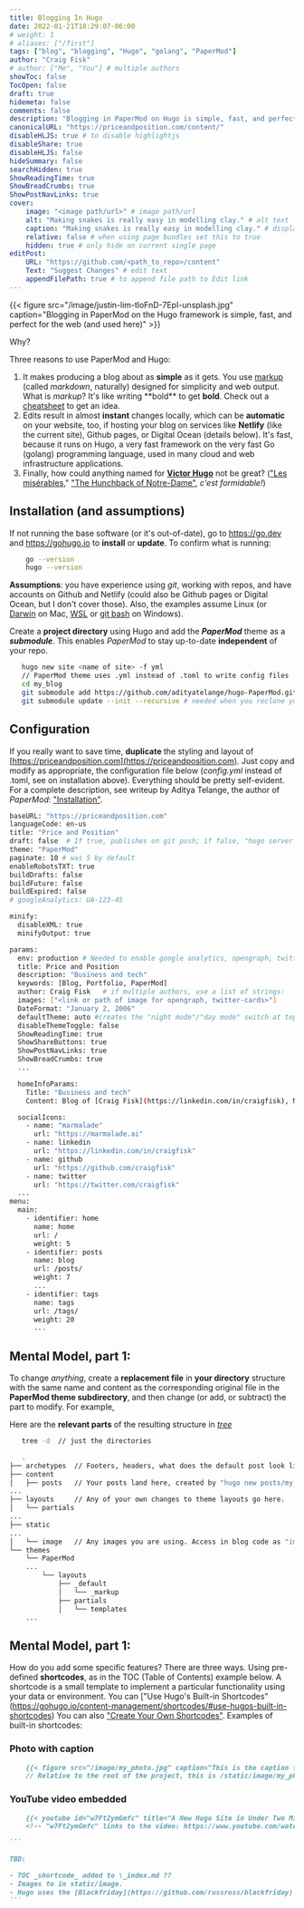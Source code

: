 ```yaml
---
title: Blogging In Hugo
date: 2022-01-21T18:29:07-06:00
# weight: 1
# aliases: ["/first"]
tags: ["blog", "blogging", "Hugo", "golang", "PaperMod"]
author: "Craig Fisk"
# author: ["Me", "You"] # multiple authors
showToc: false
TocOpen: false
draft: true
hidemeta: false
comments: false
description: "Blogging in PaperMod on Hugo is simple, fast, and perfect for the web (and used here)."
canonicalURL: "https://priceandposition.com/content/"
disableHLJS: true # to disable highlightjs
disableShare: true
disableHLJS: false
hideSummary: false
searchHidden: true
ShowReadingTime: true
ShowBreadCrumbs: true
ShowPostNavLinks: true
cover:
    image: "<image path/url>" # image path/url
    alt: "Making snakes is really easy in modelling clay." # alt text
    caption: "Making snakes is really easy in modelling clay." # display caption under cover
    relative: false # when using page bundles set this to true
    hidden: true # only hide on current single page
editPost:
    URL: "https://github.com/<path_to_repo>/content"
    Text: "Suggest Changes" # edit text
    appendFilePath: true # to append file path to Edit link
---
```


<!-- Photo by <a href="https://unsplash.com/@justinlim?utm_source=unsplash&utm_medium=referral&utm_content=creditCopyText">Justin Lim</a> on <a href="https://unsplash.com/s/photos/cartoon-of-caveman?utm_source=unsplash&utm_medium=referral&utm_content=creditCopyText">Unsplash</a> -->

{{< figure src="/image/justin-lim-tloFnD-7EpI-unsplash.jpg" caption="Blogging in PaperMod on the Hugo framework is simple, fast, and perfect for the web (and used here)" >}}

Why?

Three reasons to use PaperMod and Hugo:

1. It makes producing a blog about as **simple** as it gets. You use [markup](https://en.wikipedia.org/wiki/Markdown) (called _markdown_, naturally) designed for simplicity and web output. What is _markup_? It's like writing \*\*bold\*\* to get **bold**. Check out a [cheatsheet](https://www.markdownguide.org/cheat-sheet/) to get an idea.
2. Edits result in almost **instant** changes locally, which can be **automatic** on your website, too, if hosting your blog on services like **Netlify** (like the current site), Github pages, or Digital Ocean (details below). It's fast, because it runs on Hugo, a very fast framework on the very fast Go (golang) programming language, used in many cloud and web infrastructure applications.
3. Finally, how could anything named for **[Victor Hugo](https://en.wikipedia.org/wiki/Victor_Hugo)** not be great? (["Les misérables](https://en.wikipedia.org/wiki/Les_Mis%C3%A9rables)," ["The Hunchback of Notre-Dame"](https://en.wikipedia.org/wiki/The_Hunchback_of_Notre-Dame), _c'est formidable!_)

## Installation (and assumptions)

If not running the base software (or it's out-of-date), go to https://go.dev and https://gohugo.io to **install** or **update**. To confirm what is running:

```bash
    go --version
    hugo --version
```

**Assumptions**: you have experience using _git_, working with repos, and have accounts on Github and Netlify (could also be Github pages or Digital Ocean, but I don't cover those). Also, the examples assume Linux (or [Darwin](<https://en.wikipedia.org/wiki/Darwin_(operating_system)>) on Mac, [WSL](https://en.wikipedia.org/wiki/Windows_Subsystem_for_Linux) or [git bash](https://www.stanleyulili.com/git/how-to-install-git-bash-on-windows/) on Windows).

Create a **project directory** using Hugo and add the **_PaperMod_** theme as a **_submodule_**. This enables _PaperMod_ to stay up-to-date **independent** of your repo.

```bash
   hugo new site <name of site> -f yml
   // PaperMod theme uses .yml instead of .toml to write config files
   cd my_blog
   git submodule add https://github.com/adityatelange/hugo-PaperMod.git themes/PaperMod --depth=1
   git submodule update --init --recursive # needed when you reclone your repo (submodules may not get cloned automatically)
```

## Configuration

If you really want to save time, **duplicate** the styling and layout of [https://priceandposition.com](https://priceandposition.com). Just copy and modify as appropriate, the configuration file below (_config.yml_ instead of .toml, see on installation above). Everything should be pretty self-evident. For a complete description, see writeup by Aditya Telange, the author of _PaperMod_: ["Installation"](https://adityatelange.github.io/hugo-PaperMod/posts/papermod/papermod-installation/).

```bash
baseURL: "https://priceandposition.com"
languageCode: en-us
title: "Price and Position"
draft: false  # If true, publishes on git push; if false, "hugo server -D" to see it.
theme: "PaperMod"
paginate: 10 # was 5 by default
enableRobotsTXT: true
buildDrafts: false
buildFuture: false
buildExpired: false
# googleAnalytics: UA-123-45

minify:
  disableXML: true
  minifyOutput: true

params:
  env: production # Needed to enable google analytics, opengraph, twitter-cards, etc.
  title: Price and Position
  description: "Business and tech"
  keywords: [Blog, Portfolio, PaperMod]
  author: Craig Fisk   # if multiple authors, use a list of strings:
  images: ["<link or path of image for opengraph, twitter-cards>"]
  DateFormat: "January 2, 2006"
  defaultTheme: auto #creates the "night mode"/"day mode" switch at top.
  disableThemeToggle: false
  ShowReadingTime: true
  ShowShareButtons: true
  ShowPostNavLinks: true
  ShowBreadCrumbs: true
  ...

  homeInfoParams:
    Title: "Business and tech"
    Content: Blog of [Craig Fisk](https://linkedin.com/in/craigfisk), Minneapolis-St. Paul

  socialIcons:
    - name: "marmalade"
      url: "https://marmalade.ai"
    - name: linkedin
      url: "https://linkedin.com/in/craigfisk"
    - name: github
      url: "https://github.com/craigfisk"
    - name: twitter
      url: "https://twitter.com/craigfisk"
  ...
menu:
  main:
    - identifier: home
      name: home
      url: /
      weight: 5
    - identifier: posts
      name: blog
      url: /posts/
      weight: 7
      ...
    - identifier: tags
      name: tags
      url: /tags/
      weight: 20
      ...
```

## Mental Model, part 1:

To change _anything_, create a **replacement file** in **your directory** structure with the same name and content as the corresponding original file in the **PaperMod theme subdirectory**, and then change (or add, or subtract) the part to modify. For example,

Here are the **relevant parts** of the resulting structure in [_tree_](https://www.geeksforgeeks.org/tree-command-unixlinux/)

```bash
   tree -d  // just the directories

   .
├── archetypes  // Footers, headers, what does the default post look like, etc.
├── content
│   ├── posts   // Your posts land here, created by "hugo new posts/my_post.md"
...
├── layouts     // Any of your own changes to theme layouts go here.
│   └── partials
...
├── static
...
│   └── image   // Any images you are using. Access in blog code as "image/my_image"
└── themes
    └── PaperMod
    ...
        └── layouts
            ├── _default
            │   └── _markup
            ├── partials
            │   └── templates
    ...

```

## Mental Model, part 1:

How do you add some specific features? There are three ways. Using pre-defined **shortcodes**, as in the TOC (Table of Contents) example below. A shortcode is a small template to implement a particular functionality using your data or environment. You can ["Use Hugo's Built-in Shortcodes"(https://gohugo.io/content-management/shortcodes/#use-hugos-built-in-shortcodes) You can also ["Create Your Own Shortcodes"](https://gohugo.io/templates/shortcode-templates/). Examples of built-in shortcodes:

### Photo with caption

```markdown
    {{< figure src="/image/my_photo.jpg" caption="This is the caption for my photo" >}}
    // Relative to the root of the project, this is /static/image/my_photo.jpg
```

### YouTube video embedded

````markdown
    {{< youtube id="w7Ft2ymGmfc" title="A New Hugo Site in Under Two Minutes" >}}
    <!-- "w7Ft2ymGmfc" links to the video: https://www.youtube.com/watch?v=w7Ft2ymGmfc, "A New Hugo Site in Under Two Minutes"

```

TBD:

- TOC _shortcode_ added to \_index.md ??
- Images to in static/image.
- Hugo uses the [Blackfriday](https://github.com/russross/blackfriday) flavor of markdown.
```
````
